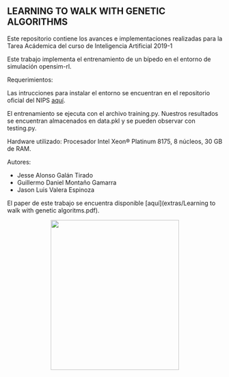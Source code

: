 ## LEARNING TO WALK WITH GENETIC ALGORITHMS
Este repositorio contiene los avances e implementaciones realizadas para la Tarea Acádemica del curso de Inteligencia Artificial 2019-1

Este trabajo implementa el entrenamiento de un bípedo en el entorno de simulación opensim-rl.

Requerimientos:

Las intrucciones para instalar el entorno se encuentran en el repositorio oficial del NIPS [aquí](https://github.com/stanfordnmbl/osim-rl).

El entrenamiento se ejecuta con el archivo training.py. Nuestros resultados se encuentran almacenados en data.pkl y se pueden observar con testing.py.

Hardware utilizado:
Procesador Intel Xeon® Platinum 8175, 8 núcleos, 30 GB de RAM.

Autores:
- Jesse Alonso Galán Tirado
- Guillermo Daniel Montaño Gamarra
- Jason Luis Valera Espinoza

El paper de este trabajo se encuentra disponible [aquí](extras/Learning to walk with genetic algoritms.pdf).


<p align="center">
  <img src="extras/sim.gif" height="350" width="300">
</p>